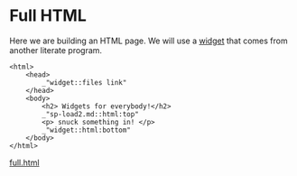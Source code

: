 # Full HTML

Here we are building an HTML page. We will use a
[widget](load2.md "load:") that comes from another literate program. 

    <html>
        <head>
            _"widget::files link"
        </head>
        <body>
            <h2> Widgets for everybody!</h2>
            _"sp-load2.md::html:top"
            <p> snuck something in! </p>
            _"widget::html:bottom"
        </body>
    </html>

[full.html](# "save:")

